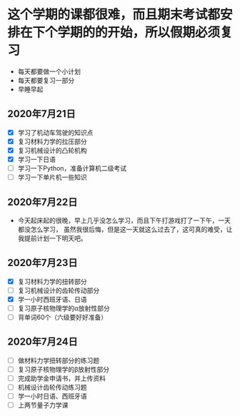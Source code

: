 # 这个学期的课都很难，而且期末考试都安排在下个学期的的开始，所以假期必须复习
- 每天都要做一个小计划
- 每天都要复习一部分
- 早睡早起

## 2020年7月21日
- [x] 学习了机动车驾驶的知识点
- [x] 复习材料力学的拉压部分
- [x] 复习机械设计的凸轮机构
- [x] 学习一下日语
- [ ] 学习一下Python，准备计算机二级考试
- [ ] 学习一下单片机一些知识
## 2020年7月22日
- 今天起床起的很晚，早上几乎没怎么学习，而且下午打游戏打了一下午，一天都没怎么学习，
虽然我很后悔，但是这一天就这么过去了，这可真的难受，让我提前计划一下明天吧。  
## 2020年7月23日
- [x] 复习材料力学的扭转部分
- [ ] 复习机械设计的齿轮传动部分
- [x] 学一小时西班牙语、日语
- [ ] 复习原子核物理学的α放射性部分
- [ ] 背单词60个（六级要好好准备）  
## 2020年7月24日
- [ ] 做材料力学扭转部分的练习题
- [ ] 复习原子核物理学的β放射性部分
- [ ] 完成助学金申请书，并上传资料
- [ ] 机械设计齿轮传动练习题
- [ ] 学一小时日语、西班牙语
- [ ] 上两节量子力学课
